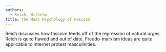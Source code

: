 ```yaml
---
authors:
  - Reich, Wilhelm
title: The Mass Psychology of Fascism
---
```


Reich discusses how fascism feeds off of the repression of natural
urges.  Reich is quite flawed and out of date.  Freudo-marxism ideas
are quite applicable to internet protest masculinities.
